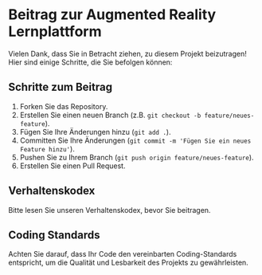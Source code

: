 # Beitrag zur Augmented Reality Lernplattform

Vielen Dank, dass Sie in Betracht ziehen, zu diesem Projekt beizutragen! Hier sind einige Schritte, die Sie befolgen können:

## Schritte zum Beitrag

1. Forken Sie das Repository.
2. Erstellen Sie einen neuen Branch (z.B. `git checkout -b feature/neues-feature`).
3. Fügen Sie Ihre Änderungen hinzu (`git add .`).
4. Committen Sie Ihre Änderungen (`git commit -m 'Fügen Sie ein neues Feature hinzu'`).
5. Pushen Sie zu Ihrem Branch (`git push origin feature/neues-feature`).
6. Erstellen Sie einen Pull Request.

## Verhaltenskodex

Bitte lesen Sie unseren Verhaltenskodex, bevor Sie beitragen.

## Coding Standards

Achten Sie darauf, dass Ihr Code den vereinbarten Coding-Standards entspricht, um die Qualität und Lesbarkeit des Projekts zu gewährleisten.